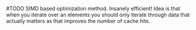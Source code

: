 #TODO 
SIMD based optimization method. Insanely efficient! Idea is that when you iterate over an elements you should only iterate through data that actually matters as that improves the number of cache hits. 
